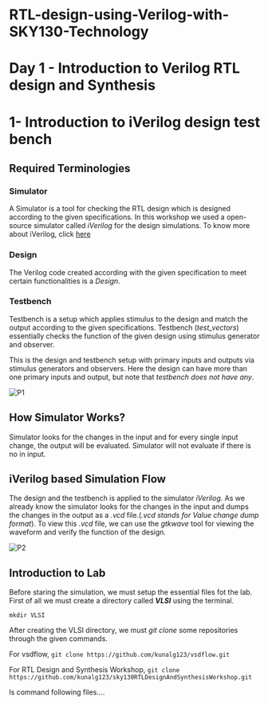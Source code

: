 # RTL-design-using-Verilog-with-SKY130-Technology
# Day 1 - Introduction to Verilog RTL design and Synthesis

# 1- Introduction to iVerilog design test bench

## Required Terminologies 
### Simulator
A Simulator is a tool for checking the RTL design which is designed according to the given specifications. In this workshop we used a open-source simulator called *iVerilog* for the design simulations. To know more about iVerilog, click [here](http://iverilog.icarus.com/)

### Design
The Verilog code created according with the given specification to meet certain functionalities is a *Design*.

### Testbench
Testbench is a setup which applies stimulus to the design and match the output according to the given specifications. Testbench (*test_vectors*) essentially checks the function of the given design using stimulus generator and observer.

This is the design and testbench setup with primary inputs and outputs via stimulus generators and observers. Here the design can have more than one primary inputs and output, but note that *testbench does not have any*.

![P1](https://user-images.githubusercontent.com/89923461/131779349-6e860982-6060-44fb-afea-ca74ac64fc1f.jpg)


## How Simulator Works?
Simulator looks for the changes in the input and for every single input change, the output will be evaluated. Simulator will not evaluate if there is no in input.

## iVerilog based Simulation Flow
The design and the testbench is applied to the simulator *iVerilog*. As we already know the simulator looks for the changes in the input and dumps the changes in the output as a *.vcd* file.(*.vcd stands for Value change dump format*). To view this *.vcd* file, we can use the *gtkwave* tool for viewing the waveform and verify the function of the design.

![P2](https://user-images.githubusercontent.com/89923461/131781245-73a1a50b-c52b-4e69-9b72-ca53cad281c6.jpg)

## Introduction to Lab
Before staring the simulation, we must setup the essential files fot the lab. First of all we must create a directory called ***VLSI*** using the terminal.

`mkdir VLSI`

After creating the VLSI directory, we must *git clone* some repositories through the given commands.

For vsdflow, `git clone https://github.com/kunalg123/vsdflow.git`

For RTL Design and Synthesis Workshop, `git clone https://github.com/kunalg123/sky130RTLDesignAndSynthesisWorkshop.git`

ls command following files....






